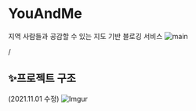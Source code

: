 # YouAndMe
지역 사람들과 공감할 수 있는 지도 기반 블로깅 서비스
![main](https://i.imgur.com/1vm3DyZ.png)

/
## ✨프로젝트 구조
(2021.11.01 수정)
![Imgur](https://i.imgur.com/rE56Ain.png)

